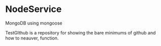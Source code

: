# NodeService
MongoDB using mongoose

TestGIthub is a repository for showing the bare minimums of github and how to neauver, function. 
